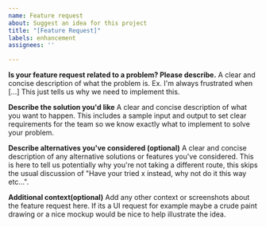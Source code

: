 ```yaml
---
name: Feature request
about: Suggest an idea for this project
title: "[Feature Request]"
labels: enhancement
assignees: ''

---
```


**Is your feature request related to a problem? Please describe.**
A clear and concise description of what the problem is. Ex. I'm always frustrated when [...]
This just tells us why we need to implement this.

**Describe the solution you'd like**
A clear and concise description of what you want to happen. This includes a sample input and output to set clear requirements for the team so we know exactly what to implement to solve your problem.

**Describe alternatives you've considered (optional)**
A clear and concise description of any alternative solutions or features you've considered.
This is here to tell us potentially why you're not taking a different route, this skips the usual discussion of "Have your tried x instead, why not do it this way etc...".

**Additional context(optional)**
Add any other context or screenshots about the feature request here.
If its a UI request for example maybe a crude paint drawing or a nice mockup would be nice to help illustrate the idea.
